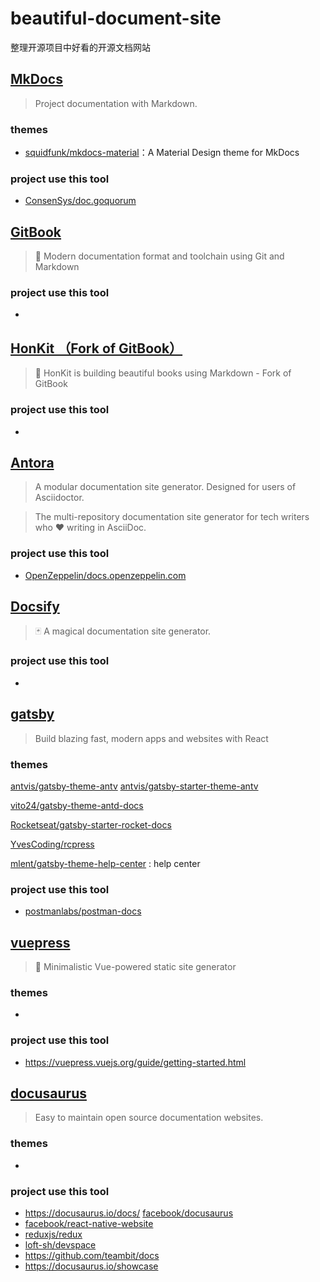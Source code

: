 # beautiful-document-site

整理开源项目中好看的开源文档网站

## [MkDocs](https://github.com/mkdocs/mkdocs)

> Project documentation with Markdown.

### themes

- [squidfunk/mkdocs-material](https://github.com/squidfunk/mkdocs-material)：A Material Design theme for MkDocs

### project use this tool

- [ConsenSys/doc.goquorum](https://github.com/ConsenSys/doc.goquorum)

## [GitBook](https://github.com/GitbookIO/gitbook)

> 📝 Modern documentation format and toolchain using Git and Markdown

### project use this tool

- 


## [HonKit （Fork of GitBook）](https://github.com/honkit/honkit)

> 📖 HonKit is building beautiful books using Markdown - Fork of GitBook

### project use this tool

- 


## [Antora](https://gitlab.com/antora/antora)

> A modular documentation site generator. Designed for users of Asciidoctor.

> The multi-repository documentation site generator for tech writers who ❤️ writing in AsciiDoc.

### project use this tool

- [OpenZeppelin/docs.openzeppelin.com](https://github.com/OpenZeppelin/docs.openzeppelin.com)

## [Docsify](https://github.com/docsifyjs/docsify)

> 🃏 A magical documentation site generator.

### project use this tool

- 

## [gatsby](https://github.com/gatsbyjs/gatsby)

> Build blazing fast, modern apps and websites with React

### themes

[antvis/gatsby-theme-antv](https://github.com/antvis/gatsby-theme-antv)  [antvis/gatsby-starter-theme-antv](https://github.com/antvis/gatsby-starter-theme-antv)

[vito24/gatsby-theme-antd-docs](https://github.com/vito24/gatsby-theme-antd-docs)

[Rocketseat/gatsby-starter-rocket-docs](https://github.com/Rocketseat/gatsby-starter-rocket-docs)

[YvesCoding/rcpress](https://github.com/YvesCoding/rcpress)

[mlent/gatsby-theme-help-center](https://github.com/mlent/gatsby-theme-help-center) : help center

### project use this tool

- [postmanlabs/postman-docs](https://github.com/postmanlabs/postman-docs)


## [vuepress](https://github.com/vuejs/vuepress)

> 📝 Minimalistic Vue-powered static site generator

### themes

- 

### project use this tool

- https://vuepress.vuejs.org/guide/getting-started.html


## [docusaurus](https://github.com/facebook/docusaurus)

> Easy to maintain open source documentation websites.

### themes

- 

### project use this tool

- https://docusaurus.io/docs/ [facebook/docusaurus](https://github.com/facebook/docusaurus/tree/master/website)
- [facebook/react-native-website](https://github.com/facebook/react-native-website)
- [reduxjs/redux](https://github.com/reduxjs/redux/tree/master/website)
- [loft-sh/devspace](https://github.com/loft-sh/devspace/tree/master/docs)
- https://github.com/teambit/docs
- https://docusaurus.io/showcase
